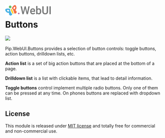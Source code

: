 # <img src="https://github.com/pip-webui/pip-webui/raw/master/doc/Logo.png" alt="Pip.WebUI Logo" style="max-width:30%"> <br/> Buttons

![](https://img.shields.io/badge/license-MIT-blue.svg)

Pip.WebUI.Buttons provides a selection of button controls: toggle buttons, action buttons, drilldown lists, etc.

**Action list** is a set of big action buttons that are placed at the bottom of a page.

**Drilldown list** is a list with clickable items, that lead to detail information.

**Toggle buttons** control implement multiple radio buttons. Only one of them can be pressed at any time. On phones buttons are replaced with dropdown list.

## <a name="license"></a>License

This module is released under [MIT license](License) and totally free for commercial and non-commercial use.
